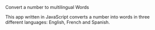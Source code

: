 Convert a number to multilingual Words

This app written in JavaScript converts a number into words in three different languages: English, French and Spanish. 
